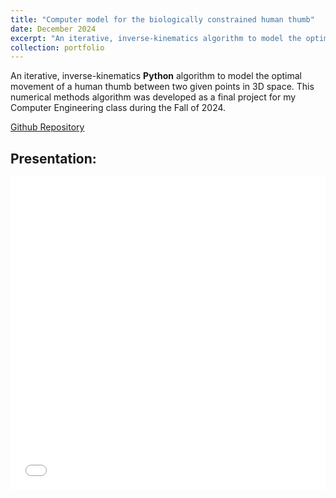 ```yaml
---
title: "Computer model for the biologically constrained human thumb"
date: December 2024
excerpt: "An iterative, inverse-kinematics algorithm to model the optimal movement of a human thumb between two given points in 3D space.<br/><img src='/images/project_icons/thumb_movement.gif' width='500'>"
collection: portfolio
---
```

An iterative, inverse-kinematics **Python** algorithm to model the optimal movement of a human thumb between two given points in 3D space. This numerical methods algorithm was developed as a final project for my Computer Engineering class during the Fall of 2024. 

[Github Repository](https://github.com/dylan-jacobs/e21-final-project)

Presentation:
------
<embed src='/files/E21 Final Project Presentation Slides.pdf' type='application/pdf' width='100%' height='500px'>